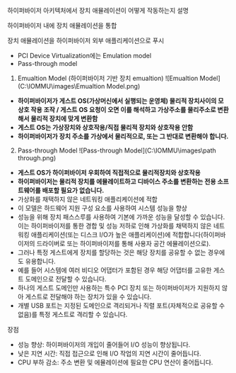 하이퍼바이저 아키텍처에서 장치 애뮬레이션이 어떻게 작동하는지 설명

하이퍼바이저 내에 장치 애뮬레이션을 통합

장치 애뮬레이션을 하이퍼바이저 외부 애플리케이션으로 푸시

- PCI Device Virtualization에는 Emulation model
- Pass-through model

1. Emualtion Model (하이퍼바이저 기반 장치 emualtion)
   ![Emualtion Model](C:\IOMMU\images\Emualtion Model.png)
- **하이퍼바이저가 게스트 OS(가상머신에서 실행되는 운영체) 물리적 장치사이의  모 상호 작용 조작 / 게스트 OS 요청이 오면 이를 해석하고 가상주소를 물리주소로 변환해서 물리적 장치에 맞게 변환함**
- **게스트 OS는 가상장치와 상호작용/직접 물리적 장치와 상호작용 안함**
- **하이퍼바이저가 장치 주소를 가상에서 물리적으로, 또는 그 반대로 변환해야 합니다.**


2. Pass-through Model
   ![Pass-through Model](C:\IOMMU\images\path through.png)
- **게스트 OS가 하이퍼바이저 우회하여 직접적으로 물리적장치와 상호작용**
- **하이퍼바이저는 물리적 장치를 에뮬레이트하고 디바이스 주소를 변환하는 전용 소프트웨어를 배포할 필요가 없습니다.**
- 가상화를 채택하지 않은 네트워킹 애플리케이션에 적합
- 이 모델은 하드웨어 지원 구성 요소를 사용하여 시스템 성능을 향상
- 성능을 위해 장치 패스스루를 사용하여 기본에 가까운 성능을 달성할 수 있습니다. 이는 하이퍼바이저를 통한 경합 및 성능 저하로 인해 가상화를 채택하지 않은 네트워킹 애플리케이션(또는 디스크 I/O가 높은 애플리케이션)에 적합합니다(하이퍼바이저의 드라이버로 또는 하이퍼바이저를 통해 사용자 공간 에뮬레이션으로).
- 그러나 특정 게스트에게 장치를 할당하는 것은 해당 장치를 공유할 수 없는 경우에도 유용합니다. 
- 예를 들어 시스템에 여러 비디오 어댑터가 포함된 경우 해당 어댑터를 고유한 게스트 도메인으로 전달할 수 있습니다.
- 하나의 게스트 도메인만 사용하는 특수 PCI 장치 또는 하이퍼바이저가 지원하지 않아 게스트로 전달해야 하는 장치가 있을 수 있습니다. 
- 개별 USB 포트는 지정된 도메인으로 격리되거나 직렬 포트(자체적으로 공유할 수 없음)를 특정 게스트로 격리할 수 있습니다.


장점

- 성능 향상: 하이퍼바이저의 개입이 줄어들어 I/O 성능이 향상됩니다.
- 낮은 지연 시간: 직접 접근으로 인해 I/O 작업의 지연 시간이 줄어듭니다.
- CPU 부하 감소: 주소 변환 및 에뮬레이션에 필요한 CPU 연산이 줄어듭니다.